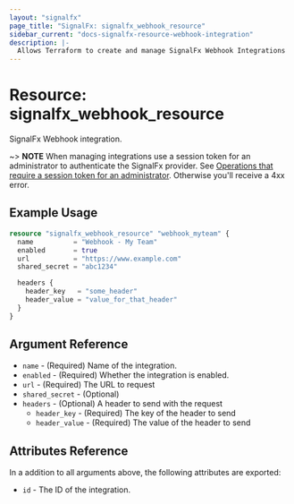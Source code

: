 ```yaml
---
layout: "signalfx"
page_title: "SignalFx: signalfx_webhook_resource"
sidebar_current: "docs-signalfx-resource-webhook-integration"
description: |-
  Allows Terraform to create and manage SignalFx Webhook Integrations
---
```


# Resource: signalfx_webhook_resource

SignalFx Webhook integration.

~> **NOTE** When managing integrations use a session token for an administrator to authenticate the SignalFx provider. See [Operations that require a session token for an administrator](https://dev.splunk.com/observability/docs/administration/authtokens#Operations-that-require-a-session-token-for-an-administrator). Otherwise you'll receive a 4xx error.

## Example Usage

```tf
resource "signalfx_webhook_resource" "webhook_myteam" {
  name          = "Webhook - My Team"
  enabled       = true
  url           = "https://www.example.com"
  shared_secret = "abc1234"

  headers {
    header_key   = "some_header"
    header_value = "value_for_that_header"
  }
}
```

## Argument Reference

* `name` - (Required) Name of the integration.
* `enabled` - (Required) Whether the integration is enabled.
* `url` - (Required) The URL to request
* `shared_secret` - (Optional)
* `headers` - (Optional) A header to send with the request
  * `header_key` - (Required) The key of the header to send
  * `header_value` - (Required) The value of the header to send

## Attributes Reference

In a addition to all arguments above, the following attributes are exported:

* `id` - The ID of the integration.
